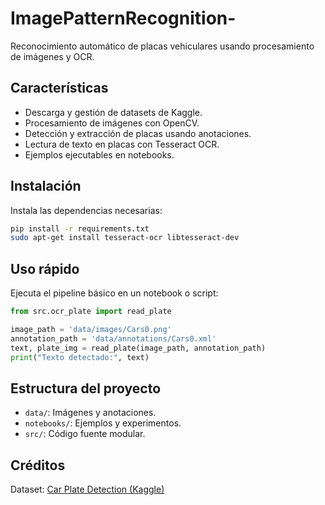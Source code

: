 # ImagePatternRecognition-

Reconocimiento automático de placas vehiculares usando procesamiento de imágenes y OCR.

## Características

- Descarga y gestión de datasets de Kaggle.
- Procesamiento de imágenes con OpenCV.
- Detección y extracción de placas usando anotaciones.
- Lectura de texto en placas con Tesseract OCR.
- Ejemplos ejecutables en notebooks.

## Instalación

Instala las dependencias necesarias:

```bash
pip install -r requirements.txt
sudo apt-get install tesseract-ocr libtesseract-dev
```

## Uso rápido

Ejecuta el pipeline básico en un notebook o script:

```python
from src.ocr_plate import read_plate

image_path = 'data/images/Cars0.png'
annotation_path = 'data/annotations/Cars0.xml'
text, plate_img = read_plate(image_path, annotation_path)
print("Texto detectado:", text)
```

## Estructura del proyecto

- `data/`: Imágenes y anotaciones.
- `notebooks/`: Ejemplos y experimentos.
- `src/`: Código fuente modular.

## Créditos

Dataset: [Car Plate Detection (Kaggle)](https://www.kaggle.com/datasets/andrewmvd/car-plate-detection)
